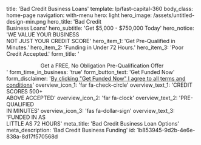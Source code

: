 title: 'Bad Credit Business Loans'
template: lp/fast-capital-360
body_class: home-page
navigation: with-menu
hero: light
hero_image: /assets/untitled-design-min.png
hero_title: 'Bad Credit </br>Business Loans'
hero_subtitle: 'Get $5,000 - $750,000 Today'
hero_notice: 'WE VALUE YOUR BUSINESS </br>NOT JUST YOUR CREDIT SCORE'
hero_item_1: 'Get Pre-Qualified in Minutes.'
hero_item_2: 'Funding in Under 72 Hours.'
hero_item_3: 'Poor Credit Accepted.'
form_title: '<center>Get a FREE, No Obligation Pre-Qualification Offer</center>'
form_time_in_business: 'true'
form_button_text: 'Get Funded Now'
form_disclaimer: '<a href="/terms-of-use" target="_blank">By clicking "Get Funded Now" I agree to all <span>terms and conditions</span></a>'
overview_icon_1: 'far fa-check-circle'
overview_text_1: 'CREDIT SCORES 500+ </br>ABOVE ACCEPTED'
overview_icon_2: 'far fa-clock'
overview_text_2: 'PRE-QUALIFIED</br>IN MINUTES'
overview_icon_3: 'fas fa-dollar-sign'
overview_text_3: 'FUNDED IN AS </br>LITTLE AS 72 HOURS'
meta_title: 'Bad Credit Business Loan Options'
meta_description: 'Bad Credit Business Funding'
id: 1b853945-9d2b-4e6e-838a-8d17f570568d
